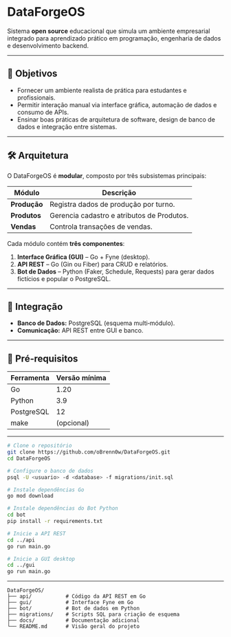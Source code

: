 # DataForgeOS

Sistema **open source** educacional que simula um ambiente empresarial integrado para aprendizado prático em programação, engenharia de dados e desenvolvimento backend.

---

## 🎯 Objetivos

- Fornecer um ambiente realista de prática para estudantes e profissionais.  
- Permitir interação manual via interface gráfica, automação de dados e consumo de APIs.  
- Ensinar boas práticas de arquitetura de software, design de banco de dados e integração entre sistemas.  

---

## 🛠️ Arquitetura

O DataForgeOS é **modular**, composto por três subsistemas principais:

| Módulo            | Descrição                                |
|-------------------|------------------------------------------|
| **Produção**      | Registra dados de produção por turno.    |
| **Produtos**  | Gerencia cadastro e atributos de Produtos. |
| **Vendas**        | Controla transações de vendas.           |

Cada módulo contém **três componentes**:

1. **Interface Gráfica (GUI)** – Go + Fyne (desktop).  
2. **API REST** – Go (Gin ou Fiber) para CRUD e relatórios.  
3. **Bot de Dados** – Python (Faker, Schedule, Requests) para gerar dados fictícios e popular o PostgreSQL.  

---

## 🔗 Integração

- **Banco de Dados:** PostgreSQL (esquema multi‑módulo).  
- **Comunicação:** API REST entre GUI e banco.  

---

## 🚀 Pré‑requisitos

| Ferramenta | Versão mínima |
|------------|---------------|
| Go         | 1.20          |
| Python     | 3.9           |
| PostgreSQL | 12            |
| make       | (opcional)    |

---

```bash
# Clone o repositório
git clone https://github.com/oBrenn0w/DataForgeOS.git
cd DataForgeOS

# Configure o banco de dados
psql -U <usuario> -d <database> -f migrations/init.sql

# Instale dependências Go
go mod download

# Instale dependências do Bot Python
cd bot
pip install -r requirements.txt

# Inicie a API REST
cd ../api
go run main.go

# Inicie a GUI desktop
cd ../gui
go run main.go

```
---
```text
DataForgeOS/
├── api/           # Código da API REST em Go
├── gui/           # Interface Fyne em Go
├── bot/           # Bot de dados em Python
├── migrations/    # Scripts SQL para criação de esquema
├── docs/          # Documentação adicional
└── README.md      # Visão geral do projeto

